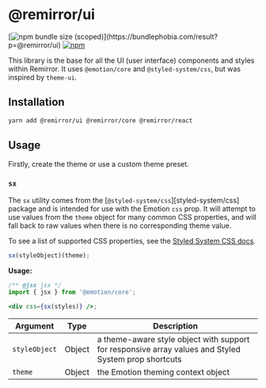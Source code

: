 # @remirror/ui

[![npm bundle size (scoped)](https://img.shields.io/bundlephobia/minzip/@remirror/ui.svg?)](https://bundlephobia.com/result?p=@remirror/ui)
[![npm](https://img.shields.io/npm/dm/@remirror/ui.svg?&logo=npm)](https://www.npmjs.com/package/@remirror/ui)

This library is the base for all the UI (user interface) components and styles within Remirror. It
uses `@emotion/core` and `@styled-system/css`, but was inspired by `theme-ui`.

## Installation

```bash
yarn add @remirror/ui @remirror/core @remirror/react
```

## Usage

Firstly, create the theme or use a custom theme preset.

### `sx`

The `sx` utility comes from the [`@styled-system/css`][styled-system/css] package and is intended
for use with the Emotion `css` prop. It will attempt to use values from the `theme` object for many
common CSS properties, and will fall back to raw values when there is no corresponding theme value.

To see a list of supported CSS properties, see the
[Styled System CSS docs](https://styled-system.com/css/#theme-keys).

```js
sx(styleObject)(theme);
```

**Usage:**

```jsx
/** @jsx jsx */
import { jsx } from '@emotion/core';

<div css={sx(styles)} />;
```

| Argument      | Type   | Description                                                                                          |
| ------------- | ------ | ---------------------------------------------------------------------------------------------------- |
| `styleObject` | Object | a theme-aware style object with support for responsive array values and Styled System prop shortcuts |
| `theme`       | Object | the Emotion theming context object                                                                   |
